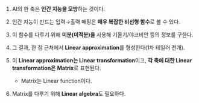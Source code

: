 1. AI의 한 축은 **인간 지능을 모방**하는 것이다.

2. 인간 지능이 만드는 입력→출력 매핑은 **매우 복잡한 비선형 함수**로 볼 수 있다.

3. 이 함수를 다루기 위해 **미분(미적분)을** 사용해 기울기/야코비안 등의 정보를 구한다.

4. 그 결과, 한 점 근처에서 **Linear approximation**를 형성한다(1차 테일러 전개).

5. 이 **Linear approximation는 Linear transformation**이고, **각 축에 대한 Linear transformation은** **Matrix**로 표현된다.

    - Matrix는 Linear function이다.
  
6. Matrix를 다루기 위해 **Linear algebra**도 필요하다. 
